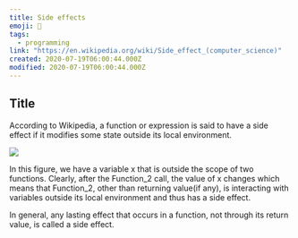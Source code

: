 ```yaml
---
title: Side effects
emoji: 📝
tags:
  - programming
link: "https://en.wikipedia.org/wiki/Side_effect_(computer_science)"
created: 2020-07-19T06:00:44.000Z
modified: 2020-07-19T06:00:44.000Z
---
```


## Title

According to Wikipedia, a function or expression is said to have a side effect if it modifies some state outside its local environment.

![](https://i1.wp.com/theailearner.com/wp-content/uploads/2018/09/side.png?w=447&ssl=1)

In this figure, we have a variable x that is outside the scope of two functions. Clearly, after the Function_2 call, the value of x changes which means that Function_2, other than returning value(if any), is interacting with variables outside its local environment and thus has a side effect.

In general, any lasting effect that occurs in a function, not through its return value, is called a side effect.
